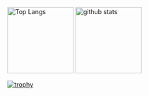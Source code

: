 <p align="left">
  <img alt="Top Langs" height="150px" src="https://github-readme-stats.vercel.app/api?username=kyoppy-1229&show_icons=true&count_private=true" />
  <img alt="github stats" height="150px" src="https://github-readme-stats.vercel.app/api/top-langs/?username=kyoppy-1229&count_private=true&show_icons=true&layout=compact&count_private=true" />
</p>

[![trophy](https://github-profile-trophy.vercel.app/?username=kyoppy-1229&margin-w=30)](https://github.com/ryo-ma/github-profile-trophy)
